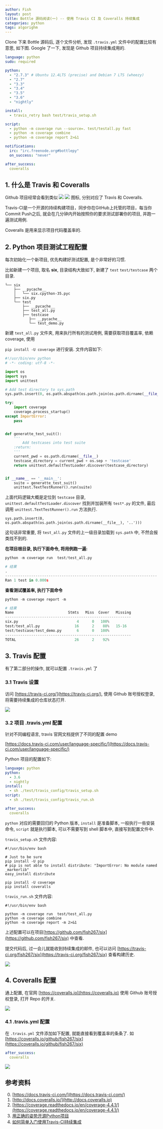 ```yaml
---
author: Fish
layout: post
title: Bottle 源码阅读(一) -- 使用 Travis CI 及 Coveralls 持续集成
categories: python
tags: algorighm
---
```


Clone 下来 Bottle 源码后, 逐个文件分析, 发现 `.travis.yml` 文件中的配置比较有意思, 如下图. Google 了一下, 发现是 Github 项目持续集成用的.

```yml
language: python
sudo: required

python:
  - "2.7.3" # Ubuntu 12.4LTS (precise) and Debian 7 LTS (wheezy)
  - "2.7"
  - "3.3"
  - "3.4"
  - "3.5"
  - "3.6"
  - "nightly"

install:
  - travis_retry bash test/travis_setup.sh

script:
  - python -m coverage run --source=. test/testall.py fast
  - python -m coverage combine
  - python -m coverage report 2>&1

notifications:
  irc: "irc.freenode.org#bottlepy"
  on_success: "never"

after_success:
  coveralls
```

## 1. 什么是 Travis 和 Coveralls
Github 项目经常会看到类似  ![](https://travis-ci.org/bottlepy/bottle.svg?branch=master)  ![]( https://coveralls.io/repos/github/bottlepy/bottle/badge.svg?branch=master) 图标, 分别对应了 Travis 和 Coveralls.

Travis-CI是一个开源的持续构建项目，同步你在GitHub上托管的项目，每当你Commit Push之后, 就会在几分钟内开始按照你的要求测试部署你的项目, 并跑一遍测试用例.

Coveralls 是用来显示项目代码覆盖率的.

<!--more-->

## 2. Python 项目测试工程配置

每次初始化一个新项目, 优先构建好测试配置, 是个非常好的习惯.

比如新建一个项目, 取名 **six**, 目录结构大致如下, 新建了 <code>test</code> <code>test/testcase</code> 两个目录.
```shell
└── six
    ├── __pycache__
    │   └── six.cpython-35.pyc
    ├── six.py
    └── test
        ├── __pycache__
        ├── test_all.py
        ├── testcase
           ├── __pycache__
           └── test_demo.py
```

新建 <code>test_all.py</code> 文件夹, 用来执行所有的测试用例, 需要获取项目覆盖率, 依赖 coverage, 使用

 `pip install -U coverage` 进行安装. 文件内容如下:

```python
#!/usr/bin/env python
# -*- coding: utf-8 -*-

import os
import sys
import unittest

# Add test directory to sys.path
sys.path.insert(0, os.path.abspath(os.path.join(os.path.dirname(__file__), '..')))

try:
    import coverage
    coverage.process_startup()
except ImportError:
    pass


def generatte_test_suit():
    '''
        Add testcases into test suite
    :return:
    '''
    current_pwd = os.path.dirname(__file__)
    testcase_directory = current_pwd + os.sep + 'testcase'
    return unittest.defaultTestLoader.discover(testcase_directory)


if __name__ == '__main__':
    suite = generatte_test_suit()
    unittest.TextTestRunner().run(suite)
```

上面代码逻辑大概是定位到 <code>testcase</code> 目录,  `unittest.defaultTestLoader.discover` 找到并加装所有 `test*.py` 的文件, 最后调用 `unittest.TextTestRunner().run` 方法执行.

`sys.path.insert(0, os.path.abspath(os.path.join(os.path.dirname(__file__), '..')))`

这句话非常重要, 将 `test_all.py` 文件的上一级目录加载到 `sys.path` 中, 不然会报类找不到的.

**在项目根目录, 执行下面命令, 将用例跑一遍:**


```python
python -m coverage run  test/test_all.py

# 结果
.
----------------------------------------------------------------------
Ran 1 test in 0.000s

```

**查看测试覆盖率, 执行下面命令**

```python
python -m coverage report -m

# 结果
Name                         Stmts   Miss  Cover   Missing
----------------------------------------------------------
six.py                           4      0   100%
test/test_all.py                16      2    88%   15-16
test/testcase/test_demo.py       6      0   100%
----------------------------------------------------------
TOTAL                           26      2    92%
```

## 3. Travis 配置

有了第二部分的操作, 就可以配置 `.travis.yml` 了

### 3.1 Travis 设置

访问 [https://travis-ci.org/](https://travis-ci.org/), 使用 Github 账号授权登录, 将需要持续集成的仓库状态打开.

![](https://gw.alipayobjects.com/zos/rmsportal/ZwabjnvEcWALXlRRYMud.png)

### 3.2 项目 .travis.yml 配置

针对不同编程语言, travis 官网文档提供了不同的配置 demo

[https://docs.travis-ci.com/user/language-specific/](https://docs.travis-ci.com/user/language-specific/)

Python 项目的配置如下:

```yml
language: python
python:
  - 3.6
  - nightly
install:
  - sh ./test/travis_config/travis_setup.sh
script:
  - sh ./test/travis_config/travis_run.sh

after_success:
  coveralls
```

`python` 对应的需要回归的 Python 版本, `install` 是准备脚本, 一般执行一些安装命令, `script` 就是执行脚本, 可以不需要写到 shell 脚本中, 直接写到配置文件中.

`travis_setup.sh` 文件内容:

```shell
#!/usr/bin/env bash

# Just to be sure
pip install -U pip
# pip is not able to install distribute: "ImportError: No module named _markerlib"
easy_install distribute

pip install -U coverage
pip install coveralls
```

`travis_run.sh` 文件内容:

```shell
#!/usr/bin/env bash

python -m coverage run  test/test_all.py
python -m coverage combine
python -m coverage report -m 2>&1
```

上述配置可以在项目[https://github.com/fish267/six](https://github.com/fish267/six) 中查看.

提交代码后, 过一会儿就能收到持续集成的邮件, 也可以访问 [https://travis-ci.org/fish267/six](https://travis-ci.org/fish267/six) 查看构建历史.

![](https://gw.alipayobjects.com/zos/rmsportal/dOCZhsYQBEnwhUBCWGLg.png)

## 4. Coveralls 配置

通上配置, 在官网 [https://coveralls.io](https://coveralls.io) 使用 Github 账号授权登录, 打开 Repo 的开关.


![](https://gw.alipayobjects.com/zos/rmsportal/EeMwqQaCgnbADoXkULem.png)

### 4.1 .travis.yml 配置

在 `.travis.yml` 文件添加如下配置, 就能直接看到覆盖率的条条了. 如 [https://coveralls.io/github/fish267/six](https://coveralls.io/github/fish267/six)

```yml
after_success:
  coveralls
```

![](https://gw.alipayobjects.com/zos/rmsportal/seMPIwqRQdEVVyCocXxe.png)


## 参考资料

0. [https://docs.travis-ci.com/](https://docs.travis-ci.com/)
2. [http://docs.coveralls.io/](http://docs.coveralls.io)
3. [https://coverage.readthedocs.io/en/coverage-4.4.1/](https://coverage.readthedocs.io/en/coverage-4.4.1/)
4. [用正确的姿势开源Python项目](http://moelove.info/2015/10/26/%E7%94%A8%E6%AD%A3%E7%A1%AE%E7%9A%84%E5%A7%BF%E5%8A%BF%E5%BC%80%E6%BA%90Python%E9%A1%B9%E7%9B%AE/)
5. [如何简单入门使用Travis-CI持续集成](https://github.com/nukc/how-to-use-travis-ci)

